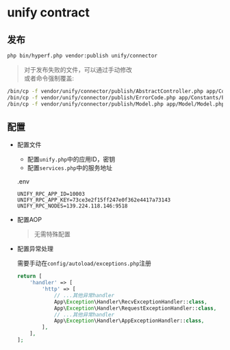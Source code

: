 # unify contract

## 发布

```bash
php bin/hyperf.php vendor:publish unify/connector
```

> 对于发布失败的文件，可以通过手动修改  
> 或者命令强制覆盖:   

  ```bash
  /bin/cp -f vendor/unify/connector/publish/AbstractController.php app/Controller/AbstractController.php
  /bin/cp -f vendor/unify/connector/publish/ErrorCode.php app/Constants/ErrorCode.php
  /bin/cp -f vendor/unify/connector/publish/Model.php app/Model/Model.php 
  ```

## 配置

- 配置文件
  - 配置`unify.php`中的应用ID，密钥
  - 配置`services.php`中的服务地址

  .env
  ```dotenv
  UNIFY_RPC_APP_ID=10003
  UNIFY_RPC_APP_KEY=73ce3e2f15ff247e0f362e4417a73143
  UNIFY_RPC_NODES=139.224.118.146:9518
  ```

- 配置AOP

    > 无需特殊配置

- 配置异常处理

    需要手动在`config/autoload/exceptions.php`注册
    ```php
    return [
        'handler' => [
            'http' => [
                // ...其他异常handler
                App\Exception\Handler\RecvExceptionHandler::class,
                App\Exception\Handler\RequestExceptionHandler::class,
                // ...其他异常handler
                App\Exception\Handler\AppExceptionHandler::class,
            ],
        ],
    ];

    ```
